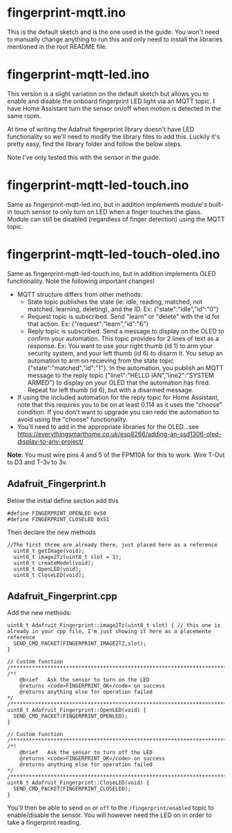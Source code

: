 # fingerprint-mqtt.ino

This is the default sketch and is the one used in the guide. You won't need to manually change anything to run this and only need to install the libraries mentioned in the root README file.

# fingerprint-mqtt-led.ino

This version is a slight variation on the default sketch but allows you to enable and disable the onboard fingerprint LED light via an MQTT topic. I have Home Assistant turn the sensor on/off when motion is detected in the same room. 

At time of writing the Adafruit fingerprint library doesn't have LED functionality so we'll need to modify the library files to add this. Luckily it's pretty easy, find the library folder and follow the below steps.

Note I've only tested this with the sensor in the guide.

# fingerprint-mqtt-led-touch.ino

Same as fingerprint-mqtt-led.ino, but in addition implements module's built-in touch sensor to only turn on LED when a finger touches the glass. Module can still be disabled (regardless of finger detection) using the MQTT topic.

# fingerprint-mqtt-led-touch-oled.ino

Same as fingerprint-mqtt-led-touch.ino, but in addition implements OLED functionality.  Note the following important changes!

- MQTT structure differs from other methods:
  - State topic publishes the state (ie: idle, reading, matched, not matched, learning, deleting), and the ID. Ex: {"state":"idle","id":"0"}
  - Request topic is subscribed. Send "learn" or "delete" with the id for that action. Ex: {"request":"learn","id":"6"}
  - Reply topic is subscribed. Send a message to display on the OLED to confirm your automation. This topic provides for 2 lines of text as a response. Ex: You want to use your right thumb (id 1) to arm your security system, and your left thumb (id 6) to disarm it. You setup an automation to arm on recieving from the state topic {"state":"matched","id":"1"}. In the automation, you publish an MQTT message to the reply topic {"line1":"HELLO IAN","line2":"SYSTEM ARMED"} to display on your OLED that the automation has fired. Repeat for left thumb (id 6), but with a disarmed message.
- If using the included automation for the reply topic for Home Assistant, note that this requires you to be on at least 0.114 as it uses the "choose" condition. If you don't want to upgrade you can redo the automation to avoid using the "choose" functionality.
- You'll need to add in the appropriate libraries for the OLED...see https://everythingsmarthome.co.uk/esp8266/adding-an-ssd1306-oled-display-to-any-project/

**Note**: You must wire pins 4 and 5 of the FPM10A for this to work. Wire T-Out to D3 and T-3v to 3v. 


## Adafruit_Fingerprint.h

Below the initial define section add this

```
#define FINGERPRINT_OPENLED 0x50
#define FINGERPRINT_CLOSELED 0x51
```

Then declare the new methods

```
//The first three are already there, just placed here as a reference
  uint8_t getImage(void);
  uint8_t image2Tz(uint8_t slot = 1);
  uint8_t createModel(void);
  uint8_t OpenLED(void);
  uint8_t CloseLED(void);
```

## Adafruit_Fingerprint.cpp

Add the new methods:

```
uint8_t Adafruit_Fingerprint::image2Tz(uint8_t slot) { // this one is already in your cpp file, I'm just showing it here as a placemente reference
  SEND_CMD_PACKET(FINGERPRINT_IMAGE2TZ,slot);
}

// Custom function
/**************************************************************************/
/*!
    @brief   Ask the sensor to turn on the LED
    @returns <code>FINGERPRINT_OK</code> on success
    @returns anything else for operation failed
*/
/**************************************************************************/
uint8_t Adafruit_Fingerprint::OpenLED(void) {
  SEND_CMD_PACKET(FINGERPRINT_OPENLED);
}

// Custom function
/**************************************************************************/
/*!
    @brief   Ask the sensor to turn off the LED
    @returns <code>FINGERPRINT_OK</code> on success
    @returns anything else for operation failed
*/
/**************************************************************************/
uint8_t Adafruit_Fingerprint::CloseLED(void) {
  SEND_CMD_PACKET(FINGERPRINT_CLOSELED);
}
```

You'll then be able to send `on` or `off` to the `/fingerprint/enabled` topic to enable/disable the sensor. You will however need the LED on in order to take a fingerprint reading. 

